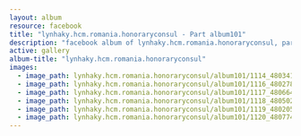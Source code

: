```yaml
---
layout: album
resource: facebook
title: "lynhaky.hcm.romania.honoraryconsul - Part album101"
description: "facebook album of lynhaky.hcm.romania.honoraryconsul, part album101."
active: gallery
album-title: "lynhaky.hcm.romania.honoraryconsul"
images:
  - image_path: lynhaky.hcm.romania.honoraryconsul/album101/1114_480341957_1168545754629383_2251852702961509764_n.jpg
  - image_path: lynhaky.hcm.romania.honoraryconsul/album101/1116_480278395_1168545971296028_3729709299942136177_n.jpg
  - image_path: lynhaky.hcm.romania.honoraryconsul/album101/1117_480664317_1168546007962691_8159023060218321571_n.jpg
  - image_path: lynhaky.hcm.romania.honoraryconsul/album101/1118_480502077_1168546057962686_2129428860489825385_n.jpg
  - image_path: lynhaky.hcm.romania.honoraryconsul/album101/1119_480205304_1168545994629359_4838649875982718122_n.jpg
  - image_path: lynhaky.hcm.romania.honoraryconsul/album101/1120_480774665_1168545991296026_5889733679752214543_n.jpg
---
```

